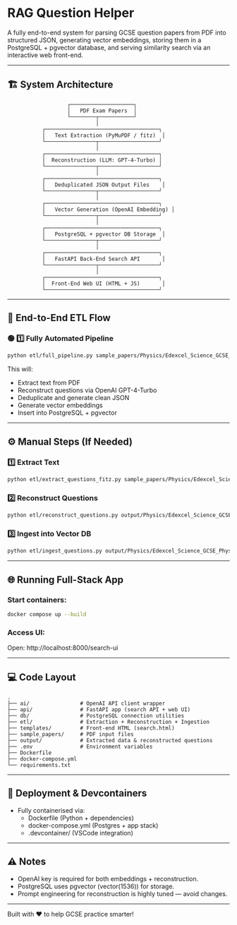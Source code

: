 # RAG Question Helper

A fully end-to-end system for parsing GCSE question papers from PDF into structured JSON, generating vector embeddings, storing them in a PostgreSQL + pgvector database, and serving similarity search via an interactive web front-end.

---

## 🏗️ System Architecture

                       ┌────────────────────┐
                       │   PDF Exam Papers  │
                       └────────┬───────────┘
                                │
               ┌────────────────────────────────────┐
               │   Text Extraction (PyMuPDF / fitz)  │
               └────────────────┬───────────────────┘
                                │
               ┌────────────────────────────────────┐
               │  Reconstruction (LLM: GPT-4-Turbo) │
               └────────────────┬───────────────────┘
                                │
               ┌────────────────────────────────────┐
               │   Deduplicated JSON Output Files    │
               └────────────────┬───────────────────┘
                                │
               ┌────────────────────────────────────┐
               │   Vector Generation (OpenAI Embedding) │
               └────────────────┬───────────────────┘
                                │
               ┌────────────────────────────────────┐
               │   PostgreSQL + pgvector DB Storage  │
               └────────────────┬───────────────────┘
                                │
               ┌────────────────────────────────────┐
               │   FastAPI Back-End Search API       │
               └────────────────┬───────────────────┘
                                │
               ┌────────────────────────────────────┐
               │  Front-End Web UI (HTML + JS)       │
               └────────────────────────────────────┘

---

## 🔎 End-to-End ETL Flow

### 🟢 1️⃣ Fully Automated Pipeline

```bash
python etl/full_pipeline.py sample_papers/Physics/Edexcel_Science_GCSE_Physics_2023.pdf Physics 2023
```

This will:

- Extract text from PDF
- Reconstruct questions via OpenAI GPT-4-Turbo
- Deduplicate and generate clean JSON
- Generate vector embeddings
- Insert into PostgreSQL + pgvector

---

## ⚙️ Manual Steps (If Needed)

### 1️⃣ Extract Text

```bash
python etl/extract_questions_fitz.py sample_papers/Physics/Edexcel_Science_GCSE_Physics_2023.pdf Physics 2023
```

### 2️⃣ Reconstruct Questions

```bash
python etl/reconstruct_questions.py output/Physics/Edexcel_Science_GCSE_Physics_2023/pages.txt Physics Edexcel_Science_GCSE_Physics_2023.pdf 2023
```

### 3️⃣ Ingest into Vector DB

```bash
python etl/ingest_questions.py output/Physics/Edexcel_Science_GCSE_Physics_2023/all_questions_deduped.json
```

---

## 🌐 Running Full-Stack App

### Start containers:

```bash
docker compose up --build
```

### Access UI:

Open: http://localhost:8000/search-ui

---

## 💻 Code Layout

```
.
├── ai/                # OpenAI API client wrapper
├── api/               # FastAPI app (search API + web UI)
├── db/                # PostgreSQL connection utilities
├── etl/               # Extraction + Reconstruction + Ingestion
├── templates/         # Front-end HTML (search.html)
├── sample_papers/     # PDF input files
├── output/            # Extracted data & reconstructed questions
├── .env               # Environment variables
├── Dockerfile
├── docker-compose.yml
└── requirements.txt
```

---

## 🚀 Deployment & Devcontainers

- Fully containerised via:
  - Dockerfile (Python + dependencies)
  - docker-compose.yml (Postgres + app stack)
  - .devcontainer/ (VSCode integration)

---

## ⚠️ Notes

- OpenAI key is required for both embeddings + reconstruction.
- PostgreSQL uses pgvector (vector(1536)) for storage.
- Prompt engineering for reconstruction is highly tuned — avoid changes.

---

Built with ❤️ to help GCSE practice smarter!
